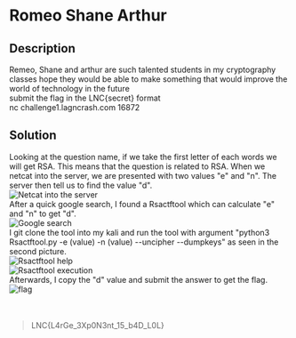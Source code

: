 ﻿# Romeo Shane Arthur

## Description
Remeo, Shane and arthur are such talented students in my cryptography classes hope they would be able to make something that would improve the world of technology in the future
<br>
submit the flag in the LNC{secret} format
<br>
nc challenge1.lagncrash.com 16872
<br>
## Solution
Looking at the question name, if we take the first letter of each words we will get RSA. This means that the question is related to RSA. When we netcat into the server, we are presented with two values "e" and "n". The server then tell us to find the value "d".
<br>
![Netcat into the server](https://github.com/lightcoxa/Writeups-by-QWERTY/blob/main/Lag%27N%27Crash%202021/Crypto/Romeo%20Shane%20Arthur/Resource/NC.PNG)
<br>
After a quick google search, I found a Rsactftool which can calculate "e" and "n" to get "d". 
<br>
![Google search](https://github.com/lightcoxa/Writeups-by-QWERTY/blob/main/Lag%27N%27Crash%202021/Crypto/Romeo%20Shane%20Arthur/Resource/Google%20search.PNG)
<br>
I git clone the tool into my kali and run the tool with argument "python3 Rsactftool.py -e (value) -n (value) --uncipher --dumpkeys" as seen in the second picture.
<br>
![Rsactftool help](https://github.com/lightcoxa/Writeups-by-QWERTY/blob/main/Lag%27N%27Crash%202021/Crypto/Romeo%20Shane%20Arthur/Resource/RSActftool%20help.PNG)
<br>
![Rsactftool execution](https://github.com/lightcoxa/Writeups-by-QWERTY/blob/main/Lag%27N%27Crash%202021/Crypto/Romeo%20Shane%20Arthur/Resource/RSActftool%20output.PNG)
<br>
Afterwards, I copy the "d" value and submit the answer to get the flag.
<br>
![flag](https://github.com/lightcoxa/Writeups-by-QWERTY/blob/main/Lag%27N%27Crash%202021/Crypto/Romeo%20Shane%20Arthur/Resource/Flag.PNG)
<br>
<br>
<br>
> LNC{L4rGe_3Xp0N3nt_15_b4D_L0L}

